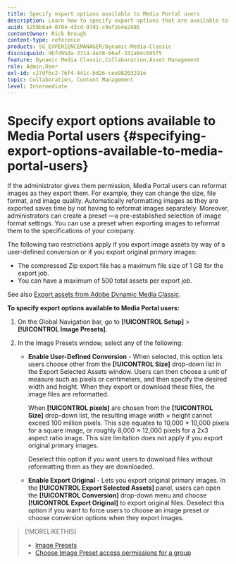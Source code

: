 ```yaml
---
title: Specify export options available to Media Portal users
description: Learn how to specify export options that are available to Media Portal users in Adobe Dynamic Media Classic.
uuid: 5258b8a4-0704-43cd-97d1-c9af2e4e298b
contentOwner: Rick Brough
content-type: reference
products: SG_EXPERIENCEMANAGER/Dynamic-Media-Classic
discoiquuid: 9bfd95da-3714-4e38-98af-331a04c685f5
feature: Dynamic Media Classic,Collaboration,Asset Management
role: Admin,User
exl-id: c27df6c2-76f4-441c-bd26-cee98203291e
topic: Collaboration, Content Management
level: Intermediate
---
```

# Specify export options available to Media Portal users {#specifying-export-options-available-to-media-portal-users}

If the administrator gives them permission, Media Portal users can reformat images as they export them. For example, they can change the size, file format, and image quality. Automatically reformatting images as they are exported saves time by not having to reformat images separately. Moreover, administrators can create a preset —a pre-established selection of image format settings. You can use a preset when exporting images to reformat them to the specifications of your company.

The following two restrictions apply if you export image assets by way of a user-defined conversion or if you export original primary images:

* The compressed Zip export file has a maximum file size of 1 GB for the export job.
* You can have a maximum of 500 total assets per export job.

See also [Export assets from Adobe Dynamic Media Classic](exporting-assets-from-dmc.md#exporting-assets-from_dmc).

**To specify export options available to Media Portal users:**

1. On the Global Navigation bar, go to **[!UICONTROL Setup]** > **[!UICONTROL Image Presets]**.
1. In the Image Presets window, select any of the following:

   * **Enable User-Defined Conversion** - When selected, this option lets users choose other from the **[!UICONTROL Size]** drop-down list in the Export Selected Assets window. Users can then choose a unit of measure such as pixels or centimeters, and then specify the desired width and height. When they export or download these files, the image files are reformatted.

     When **[!UICONTROL pixels]** are chosen from the **[!UICONTROL Size]** drop-down list, the resulting image width &times; height cannot exceed 100 million pixels. This size equates to 10,000 &times; 10,000 pixels for a square image, or roughly 8,000 &times; 12,000 pixels for a 2x3 aspect ratio image. This size limitation does not apply if you export original primary images.

     Deselect this option if you want users to download files without reformatting them as they are downloaded.

   * **Enable Export Original** - Lets you export original primary images. In the **[!UICONTROL Export Selected Assets]** panel, users can open the **[!UICONTROL Conversion]** drop-down menu and choose **[!UICONTROL Export Original]** to export original files. Deselect this option if you want to force users to choose an image preset or choose conversion options when they export images.

>[!MORELIKETHIS]
>
>* [Image Presets](application-setup.md#image_presets)
>* [Choose Image Preset access permissions for a group](creating-media-portal-groups.md#choosing_image_preset_access_permissions_for_a_group)
